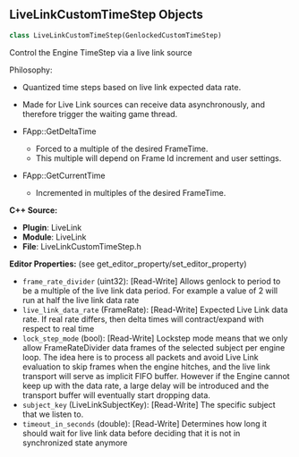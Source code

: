 ## LiveLinkCustomTimeStep Objects

```python
class LiveLinkCustomTimeStep(GenlockedCustomTimeStep)
```

Control the Engine TimeStep via a live link source

Philosophy:

  * Quantized time steps based on live link expected data rate.
  * Made for Live Link sources can receive data asynchronously, and therefore trigger the waiting game thread.

  * FApp::GetDeltaTime
      - Forced to a multiple of the desired FrameTime.
      - This multiple will depend on Frame Id increment and user settings.

  * FApp::GetCurrentTime
      - Incremented in multiples of the desired FrameTime.

**C++ Source:**

- **Plugin**: LiveLink
- **Module**: LiveLink
- **File**: LiveLinkCustomTimeStep.h

**Editor Properties:** (see get_editor_property/set_editor_property)

- ``frame_rate_divider`` (uint32):  [Read-Write] Allows genlock to period to be a multiple of the live link data period. For example a value of 2 will run at half the live link data rate
- ``live_link_data_rate`` (FrameRate):  [Read-Write] Expected Live Link data rate. If real rate differs, then delta times will contract/expand with respect to real time
- ``lock_step_mode`` (bool):  [Read-Write] Lockstep mode means that we only allow FrameRateDivider data frames of the selected subject per engine loop.
  The idea here is to process all packets and avoid Live Link evaluation to skip frames when the engine hitches,
  and the live link transport will serve as implicit FIFO buffer. However if the Engine cannot keep up with the data rate,
  a large delay will be introduced and the transport buffer will eventually start dropping data.
- ``subject_key`` (LiveLinkSubjectKey):  [Read-Write] The specific subject that we listen to.
- ``timeout_in_seconds`` (double):  [Read-Write] Determines how long it should wait for live link data before deciding that it is not in synchronized state anymore

<a id="unreal.LiveLinkTransformDeadbandPreProcessor"></a>